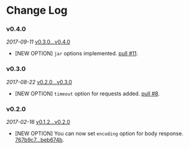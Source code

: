 # Change Log

### v0.4.0

 _2017-09-11_ [v0.3.0...v0.4.0](https://github.com/protocoolmx/toget/compare/v0.3.0...v0.4.0)

* [NEW OPTION] `jar` options implemented. [pull #11](https://github.com/protocoolmx/toget/pull/11).

### v0.3.0

 _2017-08-22_ [v0.2.0...v0.3.0](https://github.com/protocoolmx/toget/compare/v0.2.0...v0.3.0)

* [NEW OPTION] `timeout` option for requests added. [pull #8](https://github.com/protocoolmx/toget/pull/8).

### v0.2.0

 _2017-02-16_ [v0.1.2...v0.2.0](https://github.com/protocoolmx/toget/compare/v0.1.2...v0.2.0)

* [NEW OPTION] You can now set `encoding` option for body response. [767b9c7...beb674b](https://github.com/protocoolmx/toget/compare/767b9c7...beb674b).
